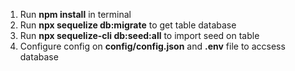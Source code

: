 1. Run **npm install** in terminal
2. Run **npx sequelize db:migrate** to get table database
3. Run **npx sequelize-cli db:seed:all** to import seed on table
4. Configure config on **config/config.json** and **.env** file to accsess database
